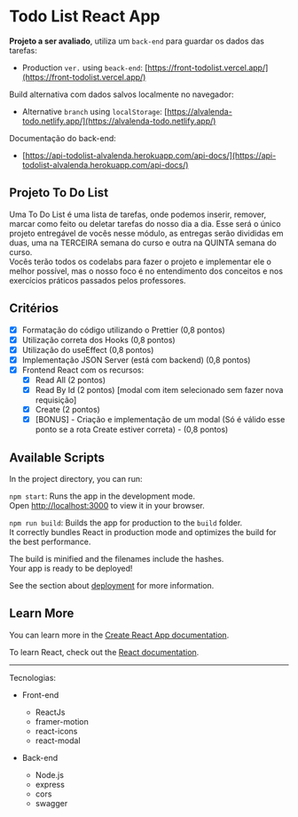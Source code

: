 # Todo List React App

**Projeto a ser avaliado**, utiliza um `back-end` para guardar os dados das tarefas:

- Production `ver.` using `beack-end`: [https://front-todolist.vercel.app/](https://front-todolist.vercel.app/)

Build alternativa com dados salvos localmente no navegador:

- Alternative `branch` using `localStorage`: [https://alvalenda-todo.netlify.app/](https://alvalenda-todo.netlify.app/)

Documentação do back-end:

- [https://api-todolist-alvalenda.herokuapp.com/api-docs/](https://api-todolist-alvalenda.herokuapp.com/api-docs/)

## Projeto To Do List

Uma To Do List é uma lista de tarefas, onde podemos inserir, remover, marcar como feito ou deletar tarefas do nosso dia a dia.
Esse será o único projeto entregável de vocês nesse módulo, as entregas serão divididas em duas, uma na TERCEIRA semana do curso e outra na QUINTA semana do curso.  
Vocês terão todos os codelabs para fazer o projeto e implementar ele o melhor possível, mas o nosso foco é no entendimento dos conceitos e nos exercícios práticos passados pelos professores.

## Critérios

- [x] Formatação do código utilizando o Prettier (0,8 pontos)
- [x] Utilização correta dos Hooks (0,8 pontos)
- [x] Utilização do useEffect (0,8 pontos)
- [x] Implementação JSON Server (está com backend) (0,8 pontos)
- [x] Frontend React com os recursos:
  - [x] Read All (2 pontos)
  - [x] Read By Id (2 pontos) [modal com item selecionado sem fazer nova requisição]
  - [x] Create (2 pontos)
  - [x] [BONUS] - Criação e implementação de um modal (Só é válido esse ponto se a rota Create estiver correta) - (0,8 pontos)

## Available Scripts

In the project directory, you can run:

`npm start`: Runs the app in the development mode.\
Open [http://localhost:3000](http://localhost:3000) to view it in your browser.

`npm run build`: Builds the app for production to the `build` folder.\
It correctly bundles React in production mode and optimizes the build for the best performance.

The build is minified and the filenames include the hashes.\
Your app is ready to be deployed!

See the section about [deployment](https://facebook.github.io/create-react-app/docs/deployment) for more information.

## Learn More

You can learn more in the [Create React App documentation](https://facebook.github.io/create-react-app/docs/getting-started).

To learn React, check out the [React documentation](https://reactjs.org/).

---

Tecnologias:

- Front-end

  - ReactJs
  - framer-motion
  - react-icons
  - react-modal

- Back-end

  - Node.js
  - express
  - cors
  - swagger
